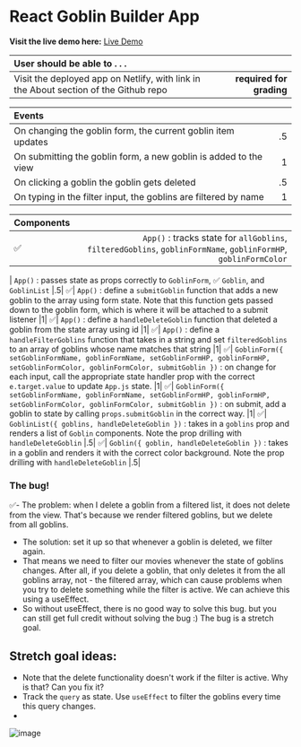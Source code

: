 # React Goblin Builder App

**Visit the live demo here:** [Live Demo](https://sad-pike-d255ed.netlify.app/)

| User should be able to . . .                                                         |             |
| :----------------------------------------------------------------------------------- | ----------: |
| Visit the deployed app on Netlify, with link in the About section of the Github repo |  **required for grading** |

| Events                                                                                |             |
| :----------------------------------------------------------------------------------- | ----------: |
| On changing the goblin form, the current goblin item updates |        .5 |
| On submitting the goblin form, a new goblin is added to the view  |        1 |
| On clicking a goblin the goblin gets deleted  |        .5 |
| On typing in the filter input, the goblins are filtered by name  |        1 |

| Components                                                                                |             |
| :----------------------------------------------------------------------------------- | ----------: |
✅ | `App()` : tracks state for `allGoblins`,  `filteredGoblins`, `goblinFormName`, `goblinFormHP`, `goblinFormColor` |.5|

| `App()` : passes state as props correctly to `GoblinForm`, ✅ `Goblin`, and `GoblinList` |.5|
✅| `App()` : define a `submitGoblin` function that adds a new goblin to the array using form state. Note that this function gets passed down to the goblin form, which is where it will be attached to a submit listener |1|
✅| `App()` : define a `handleDeleteGoblin` function that deleted a goblin from the state array using id |1|
✅| `App()` : define a `handleFilterGoblins` function that takes in a string and set `filteredGoblins` to an array of goblins whose name matches that string |1|
✅| `GoblinForm({ setGoblinFormName, goblinFormName, setGoblinFormHP, goblinFormHP, setGoblinFormColor, goblinFormColor, submitGoblin })` : on change for each input, call the appropriate state handler prop with the correct `e.target.value` to update `App.js` state.  |1|
✅| `GoblinForm({ setGoblinFormName, goblinFormName, setGoblinFormHP, goblinFormHP, setGoblinFormColor, goblinFormColor, submitGoblin })` : on submit, add a goblin to state by calling `props.submitGoblin` in the correct way.  |1|
✅| `GoblinList({ goblins, handleDeleteGoblin })` : takes in a `goblins` prop and renders a list of `Goblin` components. Note the prop drilling with `handleDeleteGoblin` |.5|
✅| `Goblin({ goblin, handleDeleteGoblin })` : takes in a goblin and renders it with the correct color background. Note the prop drilling with `handleDeleteGoblin` |.5|

### The bug!
✅- The problem: when I delete a goblin from a filtered list, it does not delete from the view. That's because we render filtered goblins, but we delete from all goblins.
- The solution: set it up so that whenever a goblin is deleted, we filter again.
- That means we need to filter our movies whenever the state of goblins changes. After all, if you delete a goblin, that only deletes it from the all goblins array, not - the filtered array, which can cause problems when you try to delete something while the filter is active. We can achieve this using a useEffect.
- So without useEffect, there is no good way to solve this bug. but you can still get full credit without solving the bug :) The bug is a stretch goal.


## Stretch goal ideas:
- Note that the delete functionality doesn't work if the filter is active. Why is that? Can you fix it?
- Track the `query` as state. Use `useEffect` to filter the goblins every time this query changes.
- 
![image](https://user-images.githubusercontent.com/16160135/150245997-20e6bcfd-53da-4243-a484-a0153f9638b4.png)
